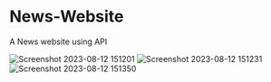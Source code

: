# News-Website
 A News website using API

![Screenshot 2023-08-12 151201](https://github.com/GovindGoku/News-Website/assets/117507364/ab3cb43f-635c-462b-8b2b-5b672da0785b)
![Screenshot 2023-08-12 151231](https://github.com/GovindGoku/News-Website/assets/117507364/205b4c06-5074-4fab-978b-dd305a983b2e)
![Screenshot 2023-08-12 151350](https://github.com/GovindGoku/News-Website/assets/117507364/7a3e28f2-a7c2-45c7-a85d-3702be2c4ad5)

